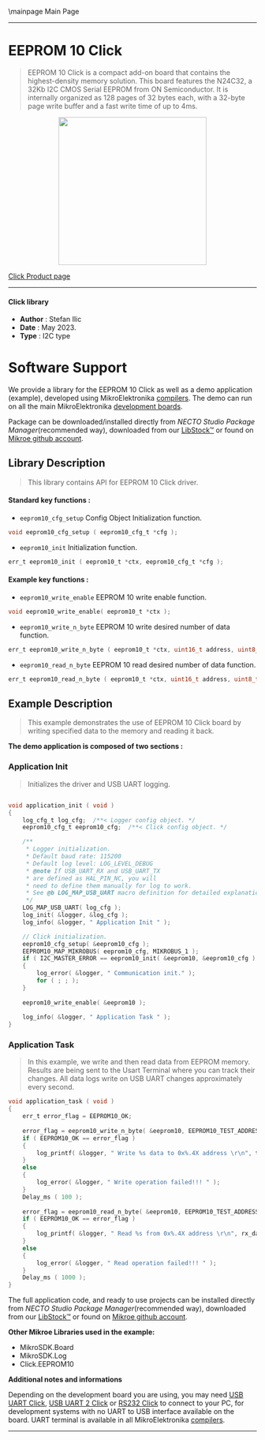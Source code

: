 \mainpage Main Page

---
# EEPROM 10 Click

> EEPROM 10 Click is a compact add-on board that contains the highest-density memory solution. This board features the N24C32, a 32Kb I2C CMOS Serial EEPROM from ON Semiconductor. It is internally organized as 128 pages of 32 bytes each, with a 32-byte page write buffer and a fast write time of up to 4ms. 

<p align="center">
  <img src="https://download.mikroe.com/images/click_for_ide/eeprom10_click.png" height=300px>
</p>

[Click Product page](https://www.mikroe.com/eeprom-10-click)

---


#### Click library

- **Author**        : Stefan Ilic
- **Date**          : May 2023.
- **Type**          : I2C type


# Software Support

We provide a library for the EEPROM 10 Click
as well as a demo application (example), developed using MikroElektronika
[compilers](https://www.mikroe.com/necto-studio).
The demo can run on all the main MikroElektronika [development boards](https://www.mikroe.com/development-boards).

Package can be downloaded/installed directly from *NECTO Studio Package Manager*(recommended way), downloaded from our [LibStock&trade;](https://libstock.mikroe.com) or found on [Mikroe github account](https://github.com/MikroElektronika/mikrosdk_click_v2/tree/master/clicks).

## Library Description

> This library contains API for EEPROM 10 Click driver.

#### Standard key functions :

- `eeprom10_cfg_setup` Config Object Initialization function.
```c
void eeprom10_cfg_setup ( eeprom10_cfg_t *cfg );
```

- `eeprom10_init` Initialization function.
```c
err_t eeprom10_init ( eeprom10_t *ctx, eeprom10_cfg_t *cfg );
```

#### Example key functions :

- `eeprom10_write_enable` EEPROM 10 write enable function.
```c
void eeprom10_write_enable( eeprom10_t *ctx );
```

- `eeprom10_write_n_byte` EEPROM 10 write desired number of data function.
```c
err_t eeprom10_write_n_byte ( eeprom10_t *ctx, uint16_t address, uint8_t *data_in, uint8_t len );
```

- `eeprom10_read_n_byte` EEPROM 10 read desired number of data function.
```c
err_t eeprom10_read_n_byte ( eeprom10_t *ctx, uint16_t address, uint8_t *data_out, uint8_t len );
```

## Example Description

> This example demonstrates the use of EEPROM 10 Click board by writing specified data to
  the memory and reading it back.

**The demo application is composed of two sections :**

### Application Init

> Initializes the driver and USB UART logging.

```c

void application_init ( void ) 
{
    log_cfg_t log_cfg;  /**< Logger config object. */
    eeprom10_cfg_t eeprom10_cfg;  /**< Click config object. */

    /** 
     * Logger initialization.
     * Default baud rate: 115200
     * Default log level: LOG_LEVEL_DEBUG
     * @note If USB_UART_RX and USB_UART_TX 
     * are defined as HAL_PIN_NC, you will 
     * need to define them manually for log to work. 
     * See @b LOG_MAP_USB_UART macro definition for detailed explanation.
     */
    LOG_MAP_USB_UART( log_cfg );
    log_init( &logger, &log_cfg );
    log_info( &logger, " Application Init " );

    // Click initialization.
    eeprom10_cfg_setup( &eeprom10_cfg );
    EEPROM10_MAP_MIKROBUS( eeprom10_cfg, MIKROBUS_1 );
    if ( I2C_MASTER_ERROR == eeprom10_init( &eeprom10, &eeprom10_cfg ) ) 
    {
        log_error( &logger, " Communication init." );
        for ( ; ; );
    }
    
    eeprom10_write_enable( &eeprom10 );
    
    log_info( &logger, " Application Task " );
}

```

### Application Task

> In this example, we write and then read data from EEPROM memory.
  Results are being sent to the Usart Terminal where you can track their changes.
  All data logs write on USB UART changes approximately every second.

```c
void application_task ( void ) 
{
    err_t error_flag = EEPROM10_OK;
    
    error_flag = eeprom10_write_n_byte( &eeprom10, EEPROM10_TEST_ADDRESS, tx_data, 14 );
    if ( EEPROM10_OK == error_flag )
    {
        log_printf( &logger, " Write %s data to 0x%.4X address \r\n", tx_data, ( uint16_t ) EEPROM10_TEST_ADDRESS );
    }
    else
    {
        log_error( &logger, " Write operation failed!!! " );
    }
    Delay_ms ( 100 );
    
    error_flag = eeprom10_read_n_byte( &eeprom10, EEPROM10_TEST_ADDRESS, rx_data, 14 );
    if ( EEPROM10_OK == error_flag )
    {
        log_printf( &logger, " Read %s from 0x%.4X address \r\n", rx_data, ( uint16_t ) EEPROM10_TEST_ADDRESS );
    }
    else
    {
        log_error( &logger, " Read operation failed!!! " );
    }
    Delay_ms ( 1000 );
}
```

The full application code, and ready to use projects can be installed directly from *NECTO Studio Package Manager*(recommended way), downloaded from our [LibStock&trade;](https://libstock.mikroe.com) or found on [Mikroe github account](https://github.com/MikroElektronika/mikrosdk_click_v2/tree/master/clicks).

**Other Mikroe Libraries used in the example:**

- MikroSDK.Board
- MikroSDK.Log
- Click.EEPROM10

**Additional notes and informations**

Depending on the development board you are using, you may need
[USB UART Click](https://www.mikroe.com/usb-uart-click),
[USB UART 2 Click](https://www.mikroe.com/usb-uart-2-click) or
[RS232 Click](https://www.mikroe.com/rs232-click) to connect to your PC, for
development systems with no UART to USB interface available on the board. UART
terminal is available in all MikroElektronika
[compilers](https://shop.mikroe.com/compilers).

---
